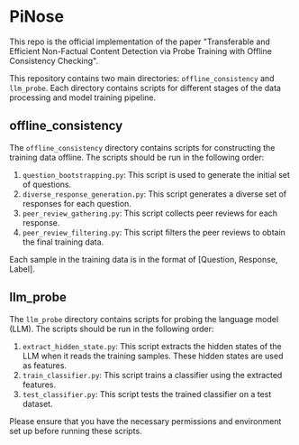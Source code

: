 # PiNose
This repo is the official implementation of the paper "Transferable and Efficient Non-Factual Content Detection via Probe Training with Offline Consistency Checking".

This repository contains two main directories: `offline_consistency` and `llm_probe`. Each directory contains scripts for different stages of the data processing and model training pipeline.

## offline_consistency

The `offline_consistency` directory contains scripts for constructing the training data offline. The scripts should be run in the following order:

1. `question_bootstrapping.py`: This script is used to generate the initial set of questions.
2. `diverse_response_generation.py`: This script generates a diverse set of responses for each question.
3. `peer_review_gathering.py`: This script collects peer reviews for each response.
4. `peer_review_filtering.py`: This script filters the peer reviews to obtain the final training data.

Each sample in the training data is in the format of [Question, Response, Label].

## llm_probe

The `llm_probe` directory contains scripts for probing the language model (LLM). The scripts should be run in the following order:

1. `extract_hidden_state.py`: This script extracts the hidden states of the LLM when it reads the training samples. These hidden states are used as features.
2. `train_classifier.py`: This script trains a classifier using the extracted features.
3. `test_classifier.py`: This script tests the trained classifier on a test dataset.

Please ensure that you have the necessary permissions and environment set up before running these scripts.

